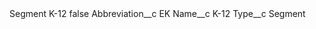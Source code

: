 <?xml version="1.0" encoding="UTF-8"?>
<CustomMetadata xmlns="http://soap.sforce.com/2006/04/metadata" xmlns:xsi="http://www.w3.org/2001/XMLSchema-instance" xmlns:xsd="http://www.w3.org/2001/XMLSchema">
    <label>Segment K-12</label>
    <protected>false</protected>
    <values>
        <field>Abbreviation__c</field>
        <value xsi:type="xsd:string">EK</value>
    </values>
    <values>
        <field>Name__c</field>
        <value xsi:type="xsd:string">K-12</value>
    </values>
    <values>
        <field>Type__c</field>
        <value xsi:type="xsd:string">Segment</value>
    </values>
</CustomMetadata>
